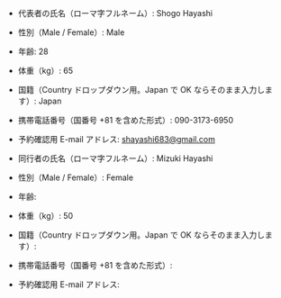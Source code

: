 - 代表者の氏名（ローマ字フルネーム）: Shogo Hayashi
- 性別（Male / Female）: Male
- 年齢: 28
- 体重（kg）: 65
- 国籍（Country ドロップダウン用。Japan で OK ならそのまま入力します）: Japan
- 携帯電話番号（国番号 +81 を含めた形式）: 090-3173-6950
- 予約確認用 E-mail アドレス: shayashi683@gmail.com

- 同行者の氏名（ローマ字フルネーム）: Mizuki Hayashi
- 性別（Male / Female）: Female
- 年齢: 
- 体重（kg）: 50
- 国籍（Country ドロップダウン用。Japan で OK ならそのまま入力します）:
- 携帯電話番号（国番号 +81 を含めた形式）:
- 予約確認用 E-mail アドレス: